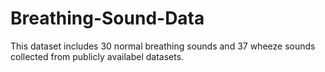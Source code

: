 # Breathing-Sound-Data
This dataset includes 30 normal breathing sounds and 37 wheeze sounds collected from publicly availabel datasets.
